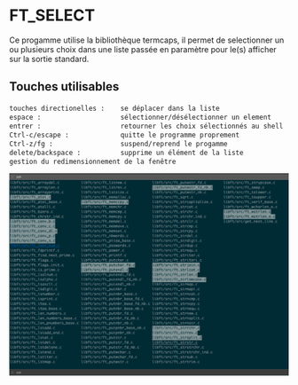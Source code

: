 # FT_SELECT

Ce progamme utilise la bibliothèque termcaps, il permet de selectionner un ou plusieurs choix dans une liste passée en paramètre pour le(s) afficher sur la sortie standard.

## Touches utilisables

    touches directionelles :    se déplacer dans la liste
    espace :                    sélectionner/désélectionner un element
    entrer :                    retourner les choix sélectionnés au shell
    Ctrl-c/escape :             quitte le programme proprement
    Ctrl-z/fg :                 suspend/reprend le progamme
    delete/backspace :          supprime un élément de la liste
    gestion du redimensionnement de la fenêtre

![ft_select screenshot](../img/42/ft_select.png?raw=true)
